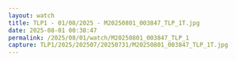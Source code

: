 ```yaml
---
layout: watch
title: TLP1 - 01/08/2025 - M20250801_003847_TLP_1T.jpg
date: 2025-08-01 00:38:47
permalink: /2025/08/01/watch/M20250801_003847_TLP_1
capture: TLP1/2025/202507/20250731/M20250801_003847_TLP_1T.jpg
---
```

